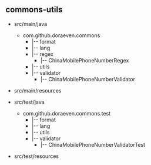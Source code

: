 ## commons-utils

+ src/main/java
    + com.github.doraeven.commons
      + |-- format
      + |-- lang
      + |-- regex
        - |-- ChinaMobilePhoneNumberRegex
      + |-- utils
      + |-- validator
        - |-- ChinaMobilePhoneNumberValidator


+ src/main/resources


+ src/test/java
    + com.github.doraeven.commons.test
      + |-- format
      + |-- lang
      + |-- utils
      + |-- validator
        - |-- ChinaMobilePhoneNumberValidatorTest


+ src/test/resources

